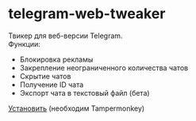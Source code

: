 # telegram-web-tweaker
Твикер для веб-версии Telegram.<br>
Функции:
<ul>
    <li>Блокировка рекламы</li>
    <li>Закрепление неограниченного количества чатов</li>
    <li>Скрытие чатов</li>
    <li>Получение ID чата</li>
    <li>Экспорт чата в текстовый файл (бета)</li>
</ul>

[Установить](htttps://raw.githubusercontent.com/nekit270/telegram-web-tweaker/main/telegram-web-tweaker.user.js") (необходим Tampermonkey)
